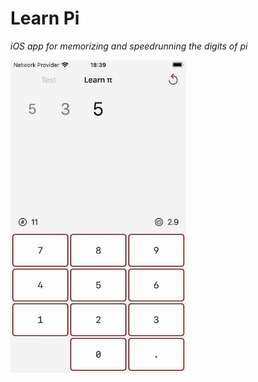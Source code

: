 # Learn Pi

_iOS app for memorizing and speedrunning the digits of pi_

<img src="screenshot.jpg" alt="screenshot" height="500">
